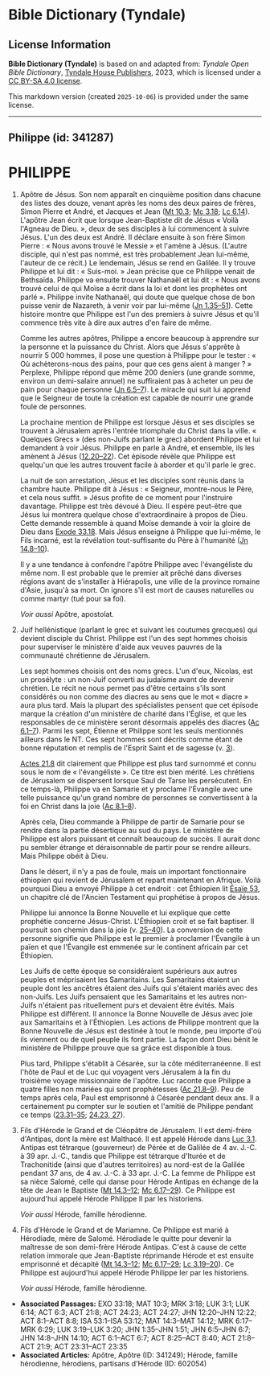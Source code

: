 # Bible Dictionary (Tyndale)

## License Information

**Bible Dictionary (Tyndale)** is based on and adapted from: _Tyndale Open Bible Dictionary_, [Tyndale House Publishers](https://tyndaleopenresources.com/), 2023, which is licensed under a [CC BY-SA 4.0 license](https://creativecommons.org/licenses/by-sa/4.0/legalcode.en).

This markdown version (created `2025-10-06`) is provided under the same license.



--------------------------------

## Philippe (id: 341287)

PHILIPPE
========

1. Apôtre de Jésus. Son nom apparaît en cinquième position dans chacune des listes des douze, venant après les noms des deux paires de frères, Simon Pierre et André, et Jacques et Jean ([Mt 10\.3](https://ref.ly/Matt10:3); [Mc 3\.18](https://ref.ly/Mark3:18); [Lc 6\.14](https://ref.ly/Luke6:14)). L'apôtre Jean écrit que lorsque Jean\-Baptiste dit de Jésus « Voilà l'Agneau de Dieu. », deux de ses disciples à lui commencent à suivre Jésus. L'un des deux est André. Il déclare ensuite à son frère Simon Pierre : « Nous avons trouvé le Messie » et l'amène à Jésus. (L'autre disciple, qui n'est pas nommé, est très probablement Jean lui\-même, l'auteur de ce récit.) Le lendemain, Jésus se rend en Galilée. Il y trouve Philippe et lui dit : « Suis\-moi. » Jean précise que ce Philippe venait de Bethsaïda. Philippe va ensuite trouver Nathanaël et lui dit : « Nous avons trouvé celui de qui Moïse a écrit dans la loi et dont les prophètes ont parlé ». Philippe invite Nathanaël, qui doute que quelque chose de bon puisse venir de Nazareth, à venir voir par lui\-même ([Jn 1\.35–51](https://ref.ly/John1:35-John1:51)). Cette histoire montre que Philippe est l'un des premiers à suivre Jésus et qu'il commence très vite à dire aux autres d'en faire de même.

    Comme les autres apôtres, Philippe a encore beaucoup à apprendre sur la personne et la puissance du Christ. Alors que Jésus s'apprête à nourrir 5 000 hommes, il pose une question à Philippe pour le tester : « Où achèterons\-nous des pains, pour que ces gens aient à manger ? » Perplexe, Philippe répond que même 200 deniers (une grande somme, environ un demi\-salaire annuel) ne suffiraient pas à acheter un peu de pain pour chaque personne ([Jn 6\.5–7](https://ref.ly/John6:5-John6:7)). Le miracle qui suit lui apprend que le Seigneur de toute la création est capable de nourrir une grande foule de personnes.

    La prochaine mention de Philippe est lorsque Jésus et ses disciples se trouvent à Jérusalem après l'entrée triomphale du Christ dans la ville. « Quelques Grecs » (des non\-Juifs parlant le grec) abordent Philippe et lui demandent à voir Jésus. Philippe en parle à André, et ensemble, ils les amènent à Jésus ([12\.20–22](https://ref.ly/John12:20-John12:22)). Cet épisode révèle que Philippe est quelqu'un que les autres trouvent facile à aborder et qu'il parle le grec.

    La nuit de son arrestation, Jésus et les disciples sont réunis dans la chambre haute. Philippe dit à Jésus : « Seigneur, montre\-nous le Père, et cela nous suffit. » Jésus profite de ce moment pour l'instruire davantage. Philippe est très dévoué à Dieu. Il espère peut\-être que Jésus lui montrera quelque chose d'extraordinaire à propos de Dieu. Cette demande ressemble à quand Moïse demande à voir la gloire de Dieu dans [Exode 33\.18](https://ref.ly/Exod33:18). Mais Jésus enseigne à Philippe que lui\-même, le Fils incarné, est la révélation tout\-suffisante du Père à l'humanité ([Jn 14\.8–10](https://ref.ly/John14:8-John14:10)).

    Il y a une tendance à confondre l'apôtre Philippe avec l'évangéliste du même nom. Il est probable que le premier ait prêché dans diverses régions avant de s'installer à Hiérapolis, une ville de la province romaine d'Asie, jusqu'à sa mort. On ignore s'il est mort de causes naturelles ou comme martyr (tué pour sa foi).

    *Voir aussi* Apôtre, apostolat.

2. Juif hellénistique (parlant le grec et suivant les coutumes grecques) qui devient disciple du Christ. Philippe est l'un des sept hommes choisis pour superviser le ministère d'aide aux veuves pauvres de la communauté chrétienne de Jérusalem.

    Les sept hommes choisis ont des noms grecs. L'un d'eux, Nicolas, est un prosélyte : un non\-Juif converti au judaïsme avant de devenir chrétien. Le récit ne nous permet pas d'être certains s'ils sont considérés ou non comme des diacres au sens que le mot « diacre » aura plus tard. Mais la plupart des spécialistes pensent que cet épisode marque la création d'un ministère de charité dans l'Église, et que les responsables de ce ministère seront désormais appelés des diacres ([Ac 6\.1–7](https://ref.ly/Acts6:1-Acts6:7)). Parmi les sept, Étienne et Philippe sont les seuls mentionnés ailleurs dans le NT. Ces sept hommes sont décrits comme étant de bonne réputation et remplis de l'Esprit Saint et de sagesse (v. [3](https://ref.ly/Acts6:3)).

    [Actes 21\.8](https://ref.ly/Acts21:8) dit clairement que Philippe est plus tard surnommé et connu sous le nom de « l'évangéliste ». Ce titre est bien mérité. Les chrétiens de Jérusalem se dispersent lorsque Saul de Tarse les persécutent. En ce temps\-là, Philippe va en Samarie et y proclame l'Évangile avec une telle puissance qu'un grand nombre de personnes se convertissent à la foi en Christ dans la joie ([Ac 8\.1–8](https://ref.ly/Acts8:1-Acts8:8)).

    Après cela, Dieu commande à Philippe de partir de Samarie pour se rendre dans la partie désertique au sud du pays. Le ministère de Philippe est alors puissant et connaît beaucoup de succès. Il aurait donc pu sembler étrange et déraisonnable de partir pour se rendre ailleurs. Mais Philippe obéit à Dieu.

    Dans le désert, il n'y a pas de foule, mais un important fonctionnaire éthiopien qui revient de Jérusalem et repart maintenant en Afrique. Voilà pourquoi Dieu a envoyé Philippe à cet endroit : cet Éthiopien lit [Ésaïe 53](https://ref.ly/Isa53:1-Isa53:12), un chapitre clé de l'Ancien Testament qui prophétise à propos de Jésus.

    Philippe lui annonce la Bonne Nouvelle et lui explique que cette prophétie concerne Jésus\-Christ. L'Éthiopien croit et se fait baptiser. Il poursuit son chemin dans la joie (v. [25–40](https://ref.ly/Acts8:25-Acts8:40)). La conversion de cette personne signifie que Philippe est le premier à proclamer l'Évangile à un païen et que l'Évangile est emmenée sur le continent africain par cet Éthiopien.

    Les Juifs de cette époque se considéraient supérieurs aux autres peuples et méprisaient les Samaritains. Les Samaritains étaient un peuple dont les ancêtres étaient des Juifs qui s'étaient mariés avec des non\-Juifs. Les Juifs pensaient que les Samaritains et les autres non\-Juifs n'étaient pas rituellement purs et devaient être évités. Mais Philippe est différent. Il annonce la Bonne Nouvelle de Jésus avec joie aux Samaritains et à l'Éthiopien. Les actions de Philippe montrent que la Bonne Nouvelle de Jésus est destinée à tout le monde, peu importe d'où ils viennent ou de quel peuple ils font partie. La façon dont Dieu bénit le ministère de Philippe prouve que sa grâce est disponible à tous.

    Plus tard, Philippe s'établit à Césarée, sur la côte méditerranéenne. Il est l'hôte de Paul et de Luc qui voyagent vers Jérusalem à la fin du troisième voyage missionnaire de l'apôtre. Luc raconte que Philippe a quatre filles non mariées qui sont prophétesses ([Ac 21\.8–9](https://ref.ly/Acts21:8-Acts21:9)). Peu de temps après cela, Paul est emprisonné à Césarée pendant deux ans. Il a certainement pu compter sur le soutien et l'amitié de Philippe pendant ce temps ([23\.31–35](https://ref.ly/Acts23:31-Acts23:35); [24\.23, 27](https://ref.ly/Acts24:23,Acts24:27)).

3. Fils d'Hérode le Grand et de Cléopâtre de Jérusalem. Il est demi\-frère d'Antipas, dont la mère est Malthacé. Il est appelé Hérode dans [Luc 3\.1](https://ref.ly/Luke3:1). Antipas est tétrarque (gouverneur) de Pérée et de Galilée de 4 av. J.\-C. à 39 apr. J.\-C., tandis que Philippe est tétrarque d'Iturée et de Trachonitide (ainsi que d'autres territoires) au nord\-est de la Galilée pendant 37 ans, de 4 av. J.\-C. à 33 apr. J.\-C. La femme de Philippe est sa nièce Salomé, celle qui danse pour Hérode Antipas en échange de la tête de Jean le Baptiste ([Mt 14\.3–12](https://ref.ly/Matt14:3-Matt14:12); [Mc 6\.17–29](https://ref.ly/Mark6:17-Mark6:29)). Ce Philippe est aujourd'hui appelé Hérode Philippe II par les historiens.

    *Voir aussi* Hérode, famille hérodienne.

4. Fils d'Hérode le Grand et de Mariamne. Ce Philippe est marié à Hérodiade, mère de Salomé. Hérodiade le quitte pour devenir la maîtresse de son demi\-frère Hérode Antipas. C'est à cause de cette relation immorale que Jean\-Baptiste réprimande Hérode et est ensuite emprisonné et décapité ([Mt 14\.3–12](https://ref.ly/Matt14:3-Matt14:12); [Mc 6\.17–29](https://ref.ly/Mark6:17-Mark6:29); [Lc 3\.19–20](https://ref.ly/Luke3:19-Luke3:20)). Ce Philippe est aujourd'hui appelé Hérode Philippe Ier par les historiens.

    *Voir aussi* Hérode, famille hérodienne.

* **Associated Passages:** EXO 33:18; MAT 10:3; MRK 3:18; LUK 3:1; LUK 6:14; ACT 6:3; ACT 21:8; ACT 24:23; ACT 24:27; JHN 12:20–JHN 12:22; ACT 8:1–ACT 8:8; ISA 53:1–ISA 53:12; MAT 14:3–MAT 14:12; MRK 6:17–MRK 6:29; LUK 3:19–LUK 3:20; JHN 1:35–JHN 1:51; JHN 6:5–JHN 6:7; JHN 14:8–JHN 14:10; ACT 6:1–ACT 6:7; ACT 8:25–ACT 8:40; ACT 21:8–ACT 21:9; ACT 23:31–ACT 23:35
* **Associated Articles:** Apôtre, Apôtre (ID: 341249); Hérode, famille hérodienne, hérodiens, partisans d'Hérode (ID: 602054)


